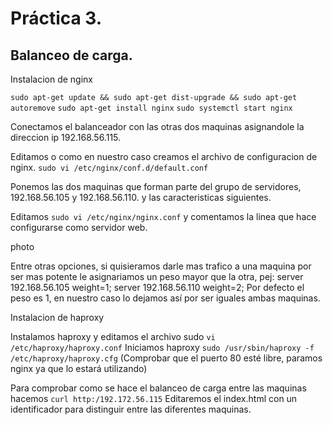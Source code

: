 # Práctica 3.

## Balanceo de carga.

Instalacion de nginx

`sudo apt-get update && sudo apt-get dist-upgrade && sudo apt-get autoremove`
`sudo apt-get install nginx`
`sudo systemctl start nginx`

Conectamos el balanceador con las otras dos maquinas asignandole la direccion ip 192.168.56.115.

Editamos o como en nuestro caso creamos el archivo de configuracion de nginx. `sudo vi /etc/nginx/conf.d/default.conf`

Ponemos las dos maquinas que forman parte del grupo de servidores, 192.168.56.105 y 192.168.56.110. y las caracteristicas siguientes.


Editamos `sudo vi /etc/nginx/nginx.conf` y comentamos la linea que hace configurarse como servidor web.

photo

Entre otras opciones, si quisieramos darle mas trafico a una maquina por ser mas potente le asignariamos un peso mayor que la otra, pej:
 server 192.168.56.105 weight=1;
 server 192.168.56.110 weight=2;
Por defecto el peso es 1, en nuestro caso lo dejamos así por ser iguales ambas maquinas.

Instalacion de haproxy

Instalamos haproxy y editamos el archivo sudo `vi /etc/haproxy/haproxy.conf`
Iniciamos haproxy `sudo /usr/sbin/haproxy -f /etc/haproxy/haproxy.cfg` (Comprobar que el puerto 80 esté libre, paramos nginx ya que lo estará utilizando)


Para comprobar como se hace el balanceo de carga entre las maquinas hacemos `curl http:/192.172.56.115`
Editaremos el index.html con un identificador para distinguir entre las diferentes maquinas.
